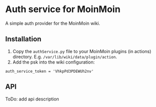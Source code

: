 # Auth service for MoinMoin

A simple auth provider for the MoinMoin wiki. 


## Installation 

1. Copy the ```authService.py``` file to your MoinMoin plugins (in actions) directory. E.g. ```/var/lib/wiki/data/plugin/action```.
1. Add the psk into the wiki configuration:
```
auth_service_token = 'VhkpPd3PDEWUh2nv'
```

## API

ToDo: add api description

